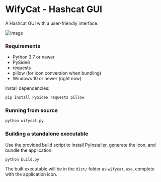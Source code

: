 # WifyCat - Hashcat GUI

A Hashcat GUI with a user-friendly interface.

![image](https://github.com/user-attachments/assets/32eaadea-1536-446e-8b32-b28cb54e1ff8)


### Requirements

- Python 3.7 or newer
- PySide6
- requests
- pillow (for icon conversion when bundling)
- Windows 10 or newer (right now)

Install dependencies:

```bash
pip install PySide6 requests pillow
```

### Running from source

```bash
python wifycat.py
```

### Building a standalone executable

Use the provided build script to install PyInstaller, generate the icon, and bundle the application:

```bash
python build.py
```

The built executable will be in the `dist/` folder as `wifycat.exe`, complete with the application icon.

